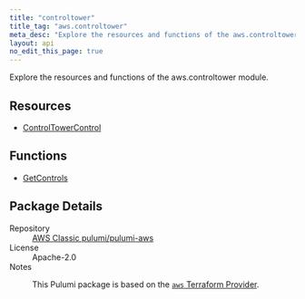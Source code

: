 ```yaml
---
title: "controltower"
title_tag: "aws.controltower"
meta_desc: "Explore the resources and functions of the aws.controltower module."
layout: api
no_edit_this_page: true
---
```


<!-- WARNING: this file was generated by Pulumi Docs Generator. -->
<!-- Do not edit by hand unless you're certain you know what you are doing! -->

Explore the resources and functions of the aws.controltower module.

<h2 id="resources">Resources</h2>
<ul class="api">
    <li><a href="controltowercontrol/" title="ControlTowerControl"><span class="api-symbol api-symbol--resource"></span>ControlTowerControl</a></li>
</ul>

<h2 id="functions">Functions</h2>
<ul class="api">
    <li><a href="getcontrols/" title="GetControls"><span class="api-symbol api-symbol--function"></span>GetControls</a></li>
</ul>

<h2 id="package-details">Package Details</h2>
<dl class="package-details">
	<dt>Repository</dt>
	<dd><a href="https://github.com/pulumi/pulumi-aws">AWS Classic pulumi/pulumi-aws</a></dd>
	<dt>License</dt>
	<dd>Apache-2.0</dd>
	<dt>Notes</dt>
	<dd><p>This Pulumi package is based on the <a href="https://github.com/hashicorp/terraform-provider-aws"><code>aws</code> Terraform Provider</a>.</p>
</dd>
</dl>

